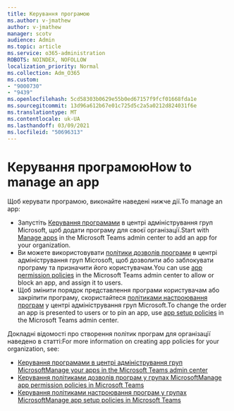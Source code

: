 ```yaml
---
title: Керування програмою
ms.author: v-jmathew
author: v-jmathew
manager: scotv
audience: Admin
ms.topic: article
ms.service: o365-administration
ROBOTS: NOINDEX, NOFOLLOW
localization_priority: Normal
ms.collection: Adm_O365
ms.custom:
- "9000730"
- "9439"
ms.openlocfilehash: 5cd58303b0629e55b0ed67157f9fcf01668fda1e
ms.sourcegitcommit: 13d96a612b67e01c725d5c2a5a0212d824031f6e
ms.translationtype: MT
ms.contentlocale: uk-UA
ms.lasthandoff: 03/09/2021
ms.locfileid: "50696313"
---
```

# <a name="how-to-manage-an-app"></a><span data-ttu-id="93772-102">Керування програмою</span><span class="sxs-lookup"><span data-stu-id="93772-102">How to manage an app</span></span>

<span data-ttu-id="93772-103">Щоб керувати програмою, виконайте наведені нижче дії.</span><span class="sxs-lookup"><span data-stu-id="93772-103">To manage an app:</span></span>

- <span data-ttu-id="93772-104">Запустіть [Керування програмами](https://admin.teams.microsoft.com/policies/manage-apps) в центрі адміністрування груп Microsoft, щоб додати програму для своєї організації.</span><span class="sxs-lookup"><span data-stu-id="93772-104">Start with [Manage apps](https://admin.teams.microsoft.com/policies/manage-apps) in the Microsoft Teams admin center to add an app for your organization.</span></span>
- <span data-ttu-id="93772-105">Ви можете використовувати [політики дозволів програми](https://admin.teams.microsoft.com/policies/app-permission) в центрі адміністрування груп Microsoft, щоб дозволити або заблокувати програму та призначити його користувачам.</span><span class="sxs-lookup"><span data-stu-id="93772-105">You can use [app permission policies](https://admin.teams.microsoft.com/policies/app-permission) in the Microsoft Teams admin center to allow or block an app, and assign it to users.</span></span>
- <span data-ttu-id="93772-106">Щоб змінити порядок представлення програми користувачам або закріпити програму, скористайтеся [політиками настроювання програм](https://admin.teams.microsoft.com/policies/app-setup) у центрі адміністрування груп Microsoft.</span><span class="sxs-lookup"><span data-stu-id="93772-106">To change the order an app is presented to users or to pin an app, use [app setup policies](https://admin.teams.microsoft.com/policies/app-setup) in the Microsoft Teams admin center.</span></span>

<span data-ttu-id="93772-107">Докладні відомості про створення політик програм для організації наведено в статті:</span><span class="sxs-lookup"><span data-stu-id="93772-107">For more information on creating app policies for your organization, see:</span></span>

- [<span data-ttu-id="93772-108">Керування програмами в центрі адміністрування груп Microsoft</span><span class="sxs-lookup"><span data-stu-id="93772-108">Manage your apps in the Microsoft Teams admin center</span></span>](https://docs.microsoft.com/MicrosoftTeams/manage-apps)
- [<span data-ttu-id="93772-109">Керування політиками дозволів програм у групах Microsoft</span><span class="sxs-lookup"><span data-stu-id="93772-109">Manage app permission policies in Microsoft Teams</span></span>](https://docs.microsoft.com/microsoftteams/teams-app-permission-policies)
- [<span data-ttu-id="93772-110">Керування політиками настроювання програм у групах Microsoft</span><span class="sxs-lookup"><span data-stu-id="93772-110">Manage app setup policies in Microsoft Teams</span></span>](https://docs.microsoft.com/microsoftteams/teams-app-setup-policies)
